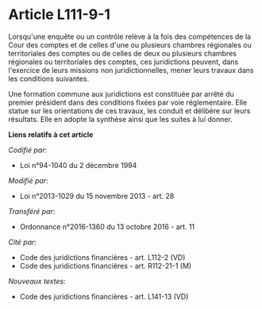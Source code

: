 # Article L111-9-1

Lorsqu'une enquête ou un contrôle relève à la fois des compétences de la Cour des comptes et de celles d'une ou plusieurs
chambres régionales ou territoriales des comptes ou de celles de deux ou plusieurs chambres régionales ou territoriales des
comptes, ces juridictions peuvent, dans l'exercice de leurs missions non juridictionnelles, mener leurs travaux dans les
conditions suivantes.

Une formation commune aux juridictions est constituée par arrêté du premier président dans des conditions fixées par voie
réglementaire. Elle statue sur les orientations de ces travaux, les conduit et délibère sur leurs résultats. Elle en adopte
la synthèse ainsi que les suites à lui donner.

**Liens relatifs à cet article**

_Codifié par_:

  - Loi n°94-1040 du 2 décembre 1994

_Modifié par_:

  - Loi n°2013-1029 du 15 novembre 2013 - art. 28

_Transféré par_:

  - Ordonnance n°2016-1360 du 13 octobre 2016 - art. 11

_Cité par_:

  - Code des juridictions financières - art. L112-2 (VD)
  - Code des juridictions financières - art. R112-21-1 (M)

_Nouveaux textes_:

  - Code des juridictions financières - art. L141-13 (VD)
